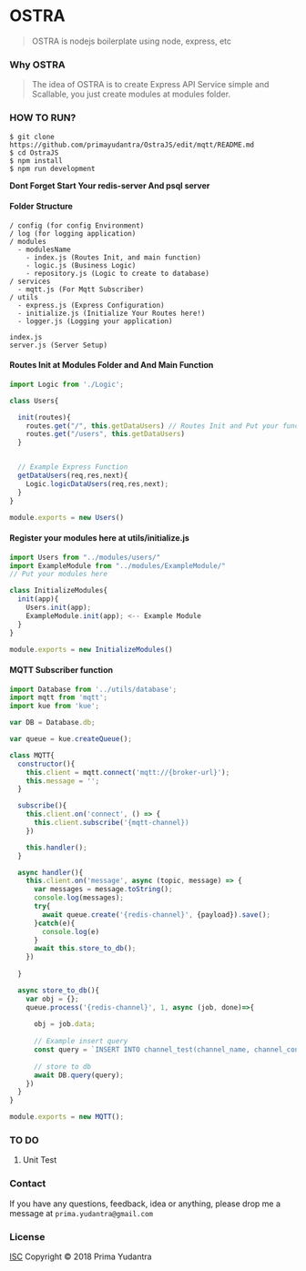 # OSTRA

> OSTRA is nodejs boilerplate using node, express, etc

### Why OSTRA

> The idea of OSTRA is to create Express API Service simple and Scallable, you just create modules at modules folder.

### HOW TO RUN?
```
$ git clone https://github.com/primayudantra/OstraJS/edit/mqtt/README.md
$ cd OstraJS
$ npm install
$ npm run development 
```
**Dont Forget Start Your redis-server And psql server**

#### Folder Structure
```
/ config (for config Environment)
/ log (for logging application)
/ modules
  - modulesName
    - index.js (Routes Init, and main function)
    - logic.js (Business Logic)
    - repository.js (Logic to create to database)
/ services
  - mqtt.js (For Mqtt Subscriber)
/ utils
  - express.js (Express Configuration)
  - initialize.js (Initialize Your Routes here!)
  - logger.js (Logging your application)

index.js
server.js (Server Setup)
```

#### Routes Init at Modules Folder and And Main Function
```js
import Logic from './Logic';

class Users{

  init(routes){
    routes.get("/", this.getDataUsers) // Routes Init and Put your function
    routes.get("/users", this.getDataUsers) 
  }


  // Example Express Function
  getDataUsers(req,res,next){
    Logic.logicDataUsers(req,res,next);
  }
}

module.exports = new Users()
```

#### Register your modules here at utils/initialize.js
```js
import Users from "../modules/users/"
import ExampleModule from "../modules/ExampleModule/"
// Put your modules here

class InitializeModules{
  init(app){
    Users.init(app);
    ExampleModule.init(app); <-- Example Module
  }
}

module.exports = new InitializeModules()
```

#### MQTT Subscriber function

```js
import Database from '../utils/database';
import mqtt from 'mqtt';
import kue from 'kue';

var DB = Database.db;

var queue = kue.createQueue();

class MQTT{
  constructor(){
    this.client = mqtt.connect('mqtt://{broker-url}');
    this.message = '';
  }

  subscribe(){
    this.client.on('connect', () => {
      this.client.subscribe('{mqtt-channel})
    })

    this.handler();
  }

  async handler(){
    this.client.on('message', async (topic, message) => {
      var messages = message.toString();
      console.log(messages);
      try{
        await queue.create('{redis-channel}', {payload}).save();  
      }catch(e){
        console.log(e)
      }
      await this.store_to_db();
    })
    
  }

  async store_to_db(){
    var obj = {};
    queue.process('{redis-channel}', 1, async (job, done)=>{
      
      obj = job.data;
      
      // Example insert query
      const query = `INSERT INTO channel_test(channel_name, channel_content, created_at) values('${obj.channel_name}', '${obj.channel_content}', CURRENT_TIMESTAMP)`; 
      
      // store to db
      await DB.query(query); 
    })
  } 
}

module.exports = new MQTT();
```

### TO DO
1. Unit Test


### Contact
If you have any questions, feedback, idea or anything, please drop me a message at `prima.yudantra@gmail.com`

### License

  [ISC](LICENSE) Copyright © 2018 Prima Yudantra

